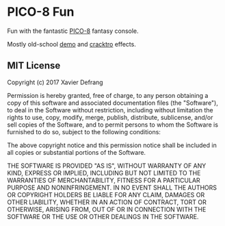 # PICO-8 Fun

Fun with the fantastic [PICO-8](http://www.lexaloffle.com/pico-8.php) fantasy console.

Mostly old-school [demo](https://en.wikipedia.org/wiki/Demo_(computer_programming)) and [cracktro](https://en.wikipedia.org/wiki/Crack_intro) effects.

## MIT License

Copyright (c) 2017 Xavier Defrang

Permission is hereby granted, free of charge, to any person obtaining a copy
of this software and associated documentation files (the "Software"), to deal
in the Software without restriction, including without limitation the rights
to use, copy, modify, merge, publish, distribute, sublicense, and/or sell
copies of the Software, and to permit persons to whom the Software is
furnished to do so, subject to the following conditions:

The above copyright notice and this permission notice shall be included in all
copies or substantial portions of the Software.

THE SOFTWARE IS PROVIDED "AS IS", WITHOUT WARRANTY OF ANY KIND, EXPRESS OR
IMPLIED, INCLUDING BUT NOT LIMITED TO THE WARRANTIES OF MERCHANTABILITY,
FITNESS FOR A PARTICULAR PURPOSE AND NONINFRINGEMENT. IN NO EVENT SHALL THE
AUTHORS OR COPYRIGHT HOLDERS BE LIABLE FOR ANY CLAIM, DAMAGES OR OTHER
LIABILITY, WHETHER IN AN ACTION OF CONTRACT, TORT OR OTHERWISE, ARISING FROM,
OUT OF OR IN CONNECTION WITH THE SOFTWARE OR THE USE OR OTHER DEALINGS IN THE
SOFTWARE.
